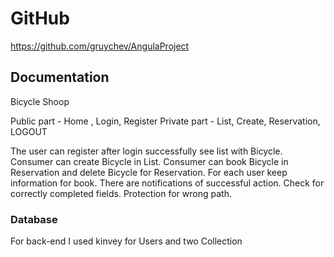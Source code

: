 
# GitHub
https://github.com/gruychev/AngulaProject

## Documentation

Bicycle Shoop

Public part -  Home , Login,  Register
Private part - List, Create, Reservation, LOGOUT

Тhe user can register after login successfully see list with Bicycle. Consumer can create Bicycle in List. 
Consumer can book  Bicycle in Reservation and delete Bicycle for Reservation. For each user keep information for book. Тhere are notifications of successful action. Check for correctly completed fields. Protection for wrong path.


### Database
For back-end I used kinvey  for  Users and  two Collection








